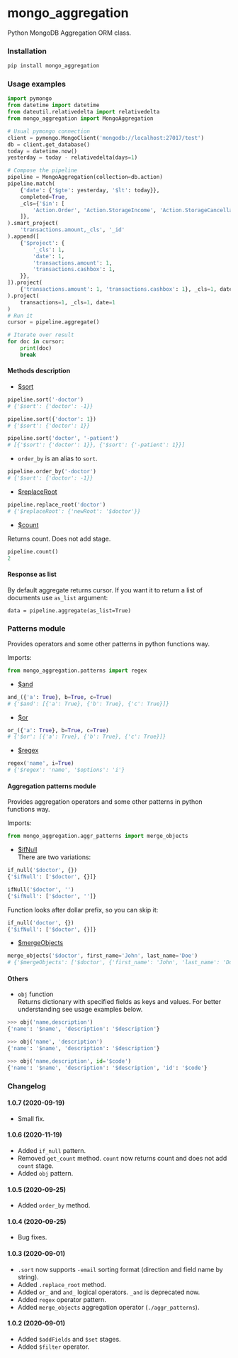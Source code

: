 # mongo_aggregation
Python MongoDB Aggregation ORM class.

### Installation

```bash
pip install mongo_aggregation
```

### Usage examples

```python
import pymongo
from datetime import datetime
from dateutil.relativedelta import relativedelta
from mongo_aggregation import MongoAggregation

# Usual pymongo connection
client = pymongo.MongoClient('mongodb://localhost:27017/test')
db = client.get_database()
today = datetime.now()
yesterday = today - relativedelta(days=1)

# Compose the pipeline
pipeline = MongoAggregation(collection=db.action)
pipeline.match(
    {'date': {'$gte': yesterday, '$lt': today}},
    completed=True,
    _cls={'$in': [
        'Action.Order', 'Action.StorageIncome', 'Action.StorageCancellation', 'Action.StorageMovementOutcome'
    ]},
).smart_project(
    'transactions.amount,_cls', '_id'
).append([
    {'$project': {
        '_cls': 1,
        'date': 1,
        'transactions.amount': 1,
        'transactions.cashbox': 1,
    }},
]).project(
    {'transactions.amount': 1, 'transactions.cashbox': 1}, _cls=1, date=1
).project(
    transactions=1, _cls=1, date=1
)
# Run it
cursor = pipeline.aggregate()

# Iterate over result
for doc in cursor:
    print(doc)
    break
```

#### Methods description

- [$sort](https://docs.mongodb.com/manual/reference/operator/aggregation/sort/)
```python
pipeline.sort('-doctor')
# {'$sort': {'doctor': -1}}

pipeline.sort({'doctor': 1})
# {'$sort': {'doctor': 1}}

pipeline.sort('doctor', '-patient')
# [{'$sort': {'doctor': 1}}, {'$sort': {'-patient': 1}}]
```

- `order_by`
is an alias to `sort`.
```python
pipeline.order_by('-doctor')
# {'$sort': {'doctor': -1}}
```

- [$replaceRoot](https://docs.mongodb.com/manual/reference/operator/aggregation/replaceRoot/)
```python
pipeline.replace_root('doctor')
# {'$replaceRoot': {'newRoot': '$doctor'}}
```

- [$count](https://docs.mongodb.com/manual/reference/operator/aggregation/count/)

Returns count. Does not add stage.
```python
pipeline.count()
2
```

#### Response as list

By default aggregate returns cursor. If you want it to return a list of documents use `as_list` argument:
```
data = pipeline.aggregate(as_list=True)
```

### Patterns module

Provides operators and some other patterns in python functions way.

Imports:
```python
from mongo_aggregation.patterns import regex
```

- [$and](https://docs.mongodb.com/manual/reference/operator/query/and/)
```python
and_({'a': True}, b=True, c=True)
# {'$and': [{'a': True}, {'b': True}, {'c': True}]}
```

- [$or](https://docs.mongodb.com/manual/reference/operator/query/or/)
```python
or_({'a': True}, b=True, c=True)
# {'$or': [{'a': True}, {'b': True}, {'c': True}]}
```

- [$regex](https://docs.mongodb.com/manual/reference/operator/query/regex/)
```python
regex('name', i=True)
# {'$regex': 'name', '$options': 'i'}
```

#### Aggregation patterns module
Provides aggregation operators and some other patterns in python functions way.

Imports:
```python
from mongo_aggregation.aggr_patterns import merge_objects
```

- [$ifNull](https://docs.mongodb.com/manual/reference/operator/aggregation/ifNull/)  
There are two variations:
```python
if_null('$doctor', {})
{'$ifNull': ['$doctor', {}]}

ifNull('$doctor', '')
{'$ifNull': ['$doctor', '']}
```

Function looks after dollar prefix, so you can skip it: 
```python
if_null('doctor', {})
{'$ifNull': ['$doctor', {}]}
```

- [$mergeObjects](https://docs.mongodb.com/manual/reference/operator/aggregation/mergeObjects/)
```python
merge_objects('$doctor', first_name='John', last_name='Doe')
# {'$mergeObjects': ['$doctor', {'first_name': 'John', 'last_name': 'Doe'}]}
```

#### Others

- `obj` function  
Returns dictionary with specified fields as keys and values. For better understanding see usage examples below.

```python
>>> obj('name,description')
{'name': '$name', 'description': '$description'}

>>> obj('name', 'description')
{'name': '$name', 'description': '$description'}

>>> obj('name,description', id='$code')
{'name': '$name', 'description': '$description', 'id': '$code'} 
 ```

### Changelog

#### 1.0.7 (2020-09-19)

- Small fix.

#### 1.0.6 (2020-11-19)

- Added `if_null` pattern.
- Removed `get_count` method. `count` now returns count and does not add `count` stage.
- Added `obj` pattern. 

#### 1.0.5 (2020-09-25)

- Added `order_by` method.

#### 1.0.4 (2020-09-25)

- Bug fixes.

#### 1.0.3 (2020-09-01)

- `.sort` now supports `-email` sorting format (direction and field name by string).
- Added `.replace_root` method.
- Added `or_` and `and_` logical operators. `_and` is deprecated now.
- Added `regex` operator pattern.
- Added `merge_objects` aggregation operator (`./aggr_patterns`).

#### 1.0.2 (2020-09-01)

- Added `$addFields` and `$set` stages.
- Added `$filter` operator.